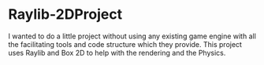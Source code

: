 # Raylib-2DProject
I wanted to do a little project without using any existing game engine with all the facilitating tools and code structure which they provide. This project uses Raylib and Box 2D to help with the rendering and the Physics.